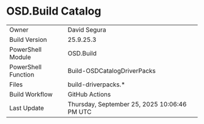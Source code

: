﻿# OSD.Build Catalog

| | |
|-|-|
| Owner | David Segura |
| Build Version | 25.9.25.3 |
| PowerShell Module | OSD.Build |
| PowerShell Function | Build-OSDCatalogDriverPacks |
| Files | build-driverpacks.* |
| Build Workflow | GitHub Actions |
| Last Update | Thursday, September 25, 2025 10:06:46 PM UTC |
